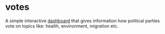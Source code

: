 # votes
A simple interactive [dashboard](https://parliament-votes.herokuapp.com/) that gives information how political parties vote on topics like: health, environment, migration etc.
